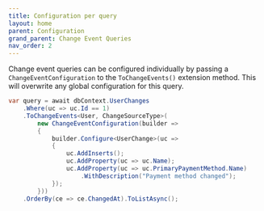 ```yaml
---
title: Configuration per query
layout: home
parent: Configuration
grand_parent: Change Event Queries
nav_order: 2
---
```


Change event queries can be configured individually by passing a `ChangeEventConfiguration` to the `ToChangeEvents()` extension method. This will overwrite any global configuration for this query.
```c#
var query = await dbContext.UserChanges
    .Where(uc => uc.Id == 1)
    .ToChangeEvents<User, ChangeSourceType>(
        new ChangeEventConfiguration(builder =>
        {
            builder.Configure<UserChange>(uc =>
            {
                uc.AddInserts();
                uc.AddProperty(uc => uc.Name);
                uc.AddProperty(uc => uc.PrimaryPaymentMethod.Name)
                    .WithDescription("Payment method changed");
            });
        }))
    .OrderBy(ce => ce.ChangedAt).ToListAsync();
```
